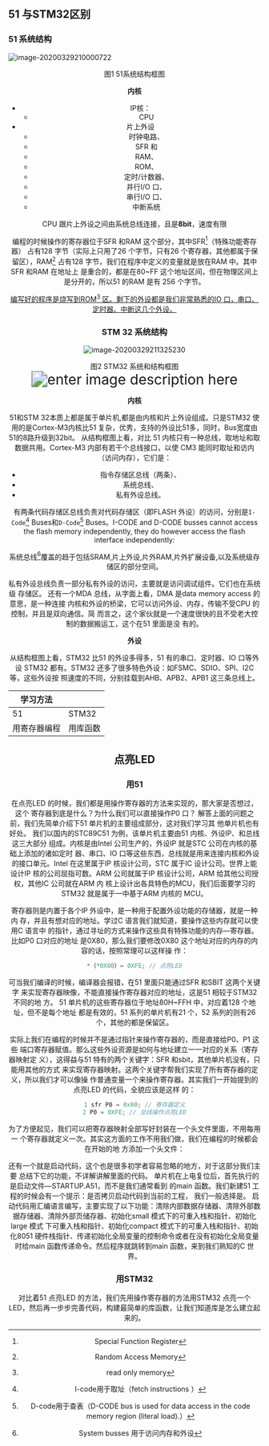 ## 51 与STM32区别

### 51 系统结构

![image-20200329210000722](D:\00_LUH\ET-INF\was_neues_lernen_Zusammenfassung\STM32\image-20200329210000722.png)

<center>图1 51系统结构框图

**内核**

- IP核：
	- CPU
- 片上外设
	- 时钟电路、
	- SFR 和
	- RAM、
	- ROM、
	- 定时/计数器、
	- 并行I/O 口、
	- 串行I/O 口、
	- 中断系统

CPU 跟片上外设之间由系统总线连接，且是**8bit**，速度有限

编程的时候操作的寄存器位于SFR 和RAM 这个部分，其中SFR[^1]（特殊功能寄存器）
占有128 字节（实际上只用了26 个字节，只有26 个寄存器，其他都属于保留区），RAM[^2]
占有128 字节，我们在程序中定义的变量就是放在RAM 中。其中SFR 和RAM 在地址上
是重合的，都是在80~FF 这个地址区间，但在物理区间上是分开的，所以51 的RAM 是有
256 个字节。
[^1]: Special Function Register
[^2]: Random Access Memory

<u>编写好的程序是烧写到ROM[^3] 区。剩下的外设都是我们非常熟悉的IO 口，串口、定时器、中断这几个外设。</u>
[^3]:read only memory


### STM 32 系统结构

![image-20200329211325230](D:\00_LUH\ET-INF\was_neues_lernen_Zusammenfassung\STM32\image-20200329211325230.png)

<center> 图2 STM32 系统和结构框图</center>

<img src="https://i.stack.imgur.com/8OKxY.png" alt="enter image description here" style="zoom:200%;" />

**内核**

51和STM 32本质上都是属于单片机,都是由内核和片上外设组成。只是STM32 使用的是Cortex-M3内核比51 复杂，优秀，支持的外设比51多，同时，Bus宽度由51的8路升级到32bit。
从结构框图上看，对比 51 内核只有一种总线，取地址和取数据共用。Cortex-M3 内部有若干个总线接口，以使 CM3 能同时取址和访内（访问内存），它们是：

- 指令存储区总线（两条）、
- 系统总线、
- 私有外设总线。

有两条代码存储区总线负责对代码存储区（即FLASH 外设）的访问，分别是`I-Code`[^4] Buses和`D-Code`[^5] Buses。I-CODE and D-CODE busses cannot access the flash memory independently, they do however access the flash interface independently:
[^4]:I-code用于取址（fetch instructions ）
[^5]:D-code用于查表（D-CODE bus is used for data access in the code memory region (literal load).）

系统总线[^6]覆盖的趋于包括SRAM,片上外设,片外RAM,片外扩展设备,以及系统级存储区的部分空间。

[^6]:System busses 用于访问内存和外设

私有外设总线负责一部分私有外设的访问，主要就是访问调试组件。它们也在系统级
存储区。
还有一个MDA 总线，从字面上看，DMA 是data memory access 的意思，是一种连接
内核和外设的桥梁，它可以访问外设、内存，传输不受CPU 的控制，并且是双向通信。简
而言之，这个家伙就是一个速度很快的且不受老大控制的数据搬运工，这个在51 里面是没
有的。

**外设**

从结构框图上看，STM32 比51 的外设多得多，51 有的串口、定时器、IO 口等外设
STM32 都有。STM32 还多了很多特色外设：如FSMC、SDIO、SPI、I2C 等，这些外设按
照速度的不同，分别挂载到AHB、APB2、APB1 这三条总线上。

|学习方法||
| ---- |---|
|     51 |STM32|
|用寄存器编程|用库函数|

## 点亮LED

### 用51

在点亮LED 的时候，我们都是用操作寄存器的方法来实现的，那大家是否想过，这个
寄存器到底是什么？为什么我们可以直接操作P0 口？
解答上面的问题之前，我们先简单介绍下51 单片机的主要组成部分，这对我们学习其
他单片机也有好处。
我们以国内的STC89C51 为例，该单片机主要由51 内核、外设IP、和总线这三大部分
组成。内核是由Intel 公司生产的，外设IP 就是STC 公司在内核的基础上添加的诸如定时
器、串口、IO 口等这些东西，总线就是用来连接内核和外设的接口单元。Intel 在这里属于IP 核设计公司，STC 属于IC 设计公司。世界上能设计IP 核的公司屈指可数。ARM 公司就属于IP 核设计公司，ARM 给其他公司授权，其他IC 公司就在ARM 内
核上设计出各具特色的MCU，我们后面要学习的STM32 就是属于一中基于ARM 内核的
MCU。

寄存器则是内置于各个IP 外设中，是一种用于配置外设功能的存储器，就是一种内
存，并且有想对应的地址。学过C 语言我们就知道，要操作这些内存就可以使用C 语言中
的指针，通过寻址的方式来操作这些具有特殊功能的内存—寄存器。比如P0 口对应的地址
是0X80，那么我们要修改0X80 这个地址对应的内存的内容的话，按照常理可以这样操
作：
~~~c
*（*0X80）= 0XFE; // 点亮LED
~~~
可当我们编译的时候，编译器会报错，在51 里面只能通过SFR 和SBIT 这两个关键字
来实现寄存器映像，不能直接操作寄存器对应的地址，这是51 相较于STM32 不同的地
方。
51 单片机的这些寄存器位于地址80H~FFH 中，对应着128 个地址，但不是每个地址
都是有效的，51 系列的单片机有21 个，52 系列的则有26 个，其他的都是保留区。

实际上我们在编程的时候并不是通过指针来操作寄存器的，而是直接给P0、P1 这些
端口寄存器赋值。那么这些外设资源是如何与地址建立一一对应的关系（寄存器映射定
义），这得益与51 特有的两个关键字：SFR 和sbit，其他单片机没有，只能用其他的方式
来实现寄存器映射。这两个关键字帮我们实现了所有寄存器的定义，所以我们才可以像操
作普通变量一个来操作寄存器。其实我们一开始提到的点亮LED 的代码，全貌应该是这样
的：
~~~c
1 sfr P0 = 0x80; // 寄存器定义
2 P0 = 0XFE; // 总线操作点亮LED
~~~
为了方便起见，我们可以把寄存器映射全部写好封装在一个头文件里面，不用每用一
个寄存器就定义一次。其实这方面的工作不用我们做，我们在编程的时候都会在开始的地
方添加一个头文件：

还有一个就是启动代码，这个也是很多初学者容易忽略的地方，对于这部分我们主要
总结下它的功能，不详解讲解里面的代码。
单片机在上电复位后，首先执行的是启动文件—STARTUP.A51，而不是我们通常看到
的main 函数。我们新建51 工程的时候会有一个提示：是否拷贝启动代码到当前的工程，
我们一般选择是。
启动代码用汇编语言编写，主要实现了以下功能：清除内部数据存储器、清除外部数
据存储器、清除外部页储存器、初始化small 模式下的可重入栈和指针、初始化large 模式
下可重入栈和指针、初始化compact 模式下的可重入栈和指针、初始化8051 硬件栈指针、传递初始化全局变量的控制命令或者在没有初始化全局变量时给main 函数传递命令。然后程序就跳转到main 函数，来到我们熟知的C 世界。

### 用STM32

对比着51 点亮LED 的方法，我们先用操作寄存器的方法用STM32 点亮一个LED，然后再一步步完善代码，构建最简单的库函数，让我们知道库是怎么建立起来的。